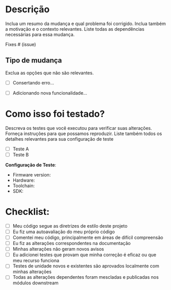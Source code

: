# Descrição

Inclua um resumo da mudança e qual problema foi corrigido. Inclua também a motivação e o contexto relevantes. Liste todas as dependências necessárias para essa mudança.

Fixes # (issue)

## Tipo de mudança

Exclua as opções que não são relevantes.

- [ ] Consertando erro...
- [ ] Adicionando nova funcionalidade...


# Como isso foi testado?

Descreva os testes que você executou para verificar suas alterações. Forneça instruções para que possamos reproduzir. Liste também todos os detalhes relevantes para sua configuração de teste

- [ ] Teste A
- [ ] Teste B

**Configuração de Teste**:
* Firmware version:
* Hardware:
* Toolchain:
* SDK:

# Checklist:

- [ ] Meu código segue as diretrizes de estilo deste projeto
- [ ] Eu fiz uma autoavaliação do meu próprio código
- [ ] Comentei meu código, principalmente em áreas de difícil compreensão
- [ ] Eu fiz as alterações correspondentes na documentação
- [ ] Minhas alterações não geram novos avisos
- [ ] Eu adicionei testes que provam que minha correção é eficaz ou que meu recurso funciona
- [ ] Testes de unidade novos e existentes são aprovados localmente com minhas alterações
- [ ] Todas as alterações dependentes foram mescladas e publicadas nos módulos downstream